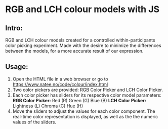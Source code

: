 # RGB and LCH colour models with JS 

## Intro: 
RGB and LCH colour models created for a controlled within-participants color picking experiment. 
Made with the desire to minimize the differences between the models, for a more accurate result of our expression.

## Usage:
1. Open the HTML file in a web browser or go to https://www.natee.no/code/colour/index.html
3. Two color pickers are provided: RGB Color Picker and LCH Color Picker.
4. Each color picker has sliders for its respective color model parameters:
   **RGB Color Picker:**
    Red (R)
    Green (G)
    Blue (B)
  **LCH Color Picker:**
    Lightness (L)
    Chroma (C)
    Hue (H)
5. Move the sliders to adjust the values for each color component.
The real-time color representation is displayed, as well as the the numeric values of the sliders.
